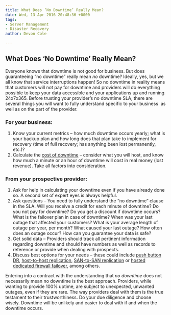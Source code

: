 ```yaml
---
title: What Does ‘No Downtime’ Really Mean?
date: Wed, 13 Apr 2016 20:48:36 +0000
tags:
- Server Management
- Disaster Recovery
author: Devon Cole

---
```

## What Does ‘No Downtime’ Really Mean?

Everyone knows that downtime is not good for business. But does guaranteeing “no downtime” really mean _no_ downtime? Ideally, yes, but we all know that service interruptions happen! So no downtime in reality means that customers will not pay for downtime and providers will do everything possible to keep your data accessible and your applications up and running 24x7x365. Before trusting your provider’s no downtime SLA, there are several things you will want to fully understand specific to your business  as well as on the part of the provider.

### For your business:

1. Know your current metrics – how much downtime occurs yearly; what is your backup plan and how long does that plan take to implement for recovery (time of full recovery; has anything been lost permanently, etc.)?
2. Calculate the [cost of downtime](https://www.expedient.com/how-much-does-downtime-really-cost/) – consider what you will host, and know how much a minute or an hour of downtime will cost in real money (lost revenue). Take all factors into consideration.

### From your prospective provider:

1. Ask for help in calculating your downtime even if you have already done so. A second set of expert eyes is always helpful.
2. Ask questions – You need to fully understand the “no downtime” clause in the SLA. Will you receive a credit for each minute of downtime? Do you not pay for downtime? Do you get a discount if downtime occurs? What is the failover plan in case of downtime? When was your last outage that affected your customers? What is your average length of outage per year, per month? What caused your last outage? How often does an outage occur? How can you guarantee your data is safe?
3. Get solid data – Providers should track all pertinent information regarding downtime and should have numbers as well as records to reference or provide when dealing with prospects.
4. Discuss best options for your needs – these could include [push button DR](https://www.expedient.com/managed-services/push-button-disaster-recovery/), [host-to-host replication](https://www.expedient.com/managed-services/disaster-recovery/host-to-host-virtual-replication/), [SAN-to-SAN replication](https://www.expedient.com/managed-services/disaster-recovery/san-to-san-replication/) or [hosted dedicated firewall failover](https://www.expedient.com/disaster-recovery-3/hosted-dedicated-firewall-failover/), among others.

Entering into a contract with the understanding that _no downtime_ does not necessarily mean no downtime is the best approach. Providers, while wanting to provide 100% uptime, are subject to unexpected, unwanted outages, even if they are rare. The way providers deal with them is the true testament to their trustworthiness. Do your due diligence and choose wisely. Downtime will be unlikely and easier to deal with if and when the downtime occurs.